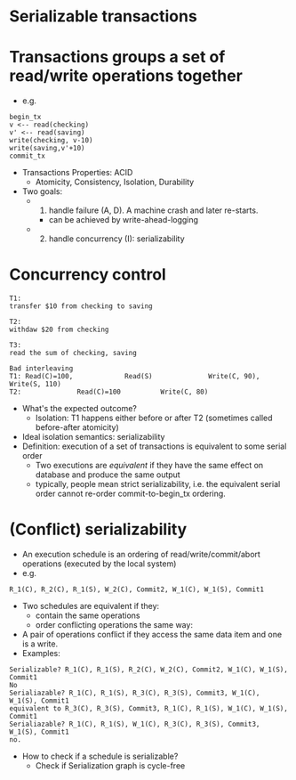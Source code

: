 # Serializable transactions

# Transactions groups a set of read/write operations together
* e.g.
```
begin_tx
v <-- read(checking)
v' <-- read(saving)
write(checking, v-10)
write(saving,v'+10)
commit_tx 
```
* Transactions Properties: ACID
  * Atomicity, Consistency, Isolation, Durability
* Two goals: 
  * 1. handle failure (A, D). A machine crash and later re-starts.
    * can be achieved by write-ahead-logging 
  * 2. handle concurrency (I): serializability

# Concurrency control 
```
T1:
transfer $10 from checking to saving

T2:
withdaw $20 from checking

T3:
read the sum of checking, saving

Bad interleaving
T1: Read(C)=100,             Read(S)              Write(C, 90), Write(S, 110)
T2:              Read(C)=100          Write(C, 80)
```
* What's the expected outcome?
  * Isolation: T1 happens either before or after T2 (sometimes called before-after atomicity)
* Ideal isolation semantics: serializability
* Definition: execution of a set of transactions is equivalent to some serial order
  * Two executions are *equivalent* if they have the same effect on database and produce the same output
  * typically, people mean strict serializability, i.e. the equivalent serial order cannot re-order commit-to-begin_tx ordering.

# (Conflict) serializability
* An execution schedule is an ordering of read/write/commit/abort operations (executed by the local system)
* e.g. 
```
R_1(C), R_2(C), R_1(S), W_2(C), Commit2, W_1(C), W_1(S), Commit1
```
* Two schedules are equivalent if they:
  * contain the same operations
  * order conflicting operations the same way:
* A pair of operations conflict if they access the same data item and one is a write.
* Examples:
```
Serializable? R_1(C), R_1(S), R_2(C), W_2(C), Commit2, W_1(C), W_1(S), Commit1
No
Serialiazable? R_1(C), R_1(S), R_3(C), R_3(S), Commit3, W_1(C), W_1(S), Commit1
equivalent to R_3(C), R_3(S), Commit3, R_1(C), R_1(S), W_1(C), W_1(S), Commit1
Serialiazable? R_1(C), R_1(S), W_1(C), R_3(C), R_3(S), Commit3, W_1(S), Commit1
no.
```
* How to check if a schedule is serializable?
  * Check if Serialization graph is cycle-free


